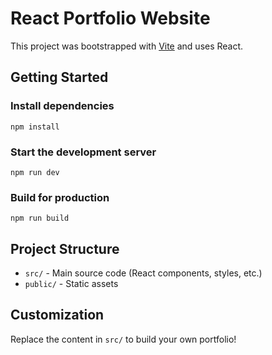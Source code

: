 # React Portfolio Website

This project was bootstrapped with [Vite](https://vitejs.dev/) and uses React.

## Getting Started

### Install dependencies

```
npm install
```

### Start the development server

```
npm run dev
```

### Build for production

```
npm run build
```

## Project Structure

- `src/` - Main source code (React components, styles, etc.)
- `public/` - Static assets

## Customization

Replace the content in `src/` to build your own portfolio!
